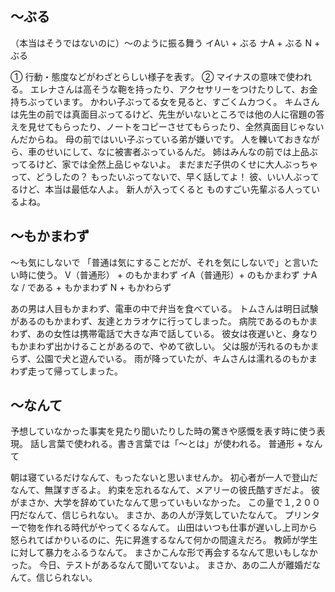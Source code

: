 
## 〜ぶる
（本当はそうではないのに）〜のように振る舞う
イAい + ぶる ナA + ぶる N + ぶる


① 行動・態度などがわざとらしい様子を表す。 ② マイナスの意味で使われる。
エレナさんは高そうな鞄を持ったり、アクセサリーをつけたりして、お金持ちぶっています。
かわい子ぶってる女を見ると、すごくムカつく。
キムさんは先生の前では真面目ぶってるけど、先生がいないところでは他の人に宿題の答えを見せてもらったり、ノートをコピーさせてもらったり、全然真面目じゃないんだからね。
母の前ではいい子ぶっている弟が嫌いです。
人を轢いておきながら、車のせいにして、なに被害者ぶっているんだ。
姉はみんなの前では上品ぶってるけど、家では全然上品じゃないよ。
まだまだ子供のくせに大人ぶっちゃって、どうしたの？
もったいぶってないで、早く話してよ！
彼、いい人ぶってるけど、本当は最低な人よ。
新人が入ってくると ものすごい先輩ぶる人っているよね。


## 〜もかまわず
〜も気にしないで   「普通は気にすることだが、それを気にしないで」と言いたい時に使う。
V（普通形） + のもかまわず イA（普通形）+ のもかまわず ナAな / である + もかまわず N  + もかわらず


あの男は人目もかまわず、電車の中で弁当を食べている。
トムさんは明日試験があるのもかまわず、友達とカラオケに行ってしまった。
病院であるのもかまわず、あの女性は携帯電話で大きな声で話している。
彼女は夜遅いと、身なりもかまわず出かけることがあるので、やめて欲しい。
父は服が汚れるのもかまらず、公園で犬と遊んでいる。
雨が降っていたが、キムさんは濡れるのもかまわず走って帰ってしまった。


## 〜なんて
予想していなかった事実を見たり聞いたりした時の驚きや感慨を表す時に使う表現。 話し言葉で使われる。書き言葉では「〜とは」が使われる。
普通形 + なんて


朝は寝ているだけなんて、もったないと思いませんか。
初心者が一人で登山だなんて、無謀すぎるよ。
約束を忘れるなんて、メアリーの彼氏酷すぎだよ。
彼がまさか、大学を辞めていたなんて思っていもいなかった。
この量で１,２００円だなんて、信じられない。
まさか、あの人が浮気していたなんて。
プリンターで物を作れる時代がやってくるなんて。
山田はいつも仕事が遅いし上司から怒られてばかりいるのに、先に昇進するなんて何かの間違えだろ。
教師が学生に対して暴力をふるうなんて。
まさかこんな形で再会するなんて思いもしなかった。
今日、テストがあるなんて聞いてないよ。
まさか、あの二人が離婚だなんて。信じられない。
